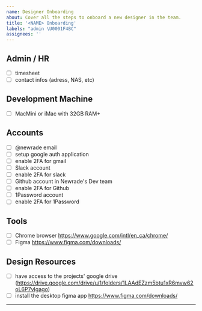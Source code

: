 ```yaml
---
name: Designer Onboarding
about: Cover all the steps to onboard a new designer in the team.
title: '<NAME> Onboarding'
labels: "admin \U0001F4BC"
assignees: ''
---
```


## Admin / HR

- [ ] timesheet
- [ ] contact infos (adress, NAS, etc)

## Development Machine

- [ ] MacMini or iMac with 32GB RAM+

## Accounts

- [ ] @newrade email
- [ ] setup google auth application
- [ ] enable 2FA for gmail
- [ ] Slack account
- [ ] enable 2FA for slack
- [ ] Github account in Newrade's Dev team
- [ ] enable 2FA for Github
- [ ] 1Password account
- [ ] enable 2FA for 1Password

## Tools

- [ ] Chrome browser https://www.google.com/intl/en_ca/chrome/
- [ ] Figma https://www.figma.com/downloads/

## Design Resources

- [ ] have access to the projects' google drive (https://drive.google.com/drive/u/1/folders/1LAAdEZzm5btu1xR6mvw62oL6P7vIgago)
- [ ] install the desktop figma app https://www.figma.com/downloads/

---
